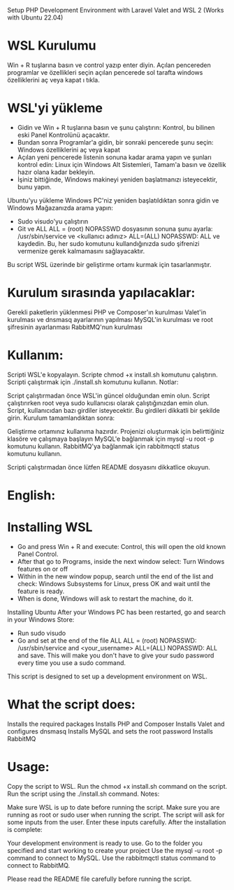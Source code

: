 Setup PHP Development Environment with Laravel Valet and WSL 2 (Works with Ubuntu 22.04)

# WSL Kurulumu
Win + R tuşlarına basın ve control yazıp enter diyin. Açılan pencereden programlar ve özellikleri seçin
açılan pencerede sol tarafta windows özelliklerini aç veya kapat ı tıkla.

# WSL'yi yükleme
- Gidin ve Win + R tuşlarına basın ve şunu çalıştırın: Kontrol, bu bilinen eski Panel Kontrolünü açacaktır.
- Bundan sonra Programlar'a gidin, bir sonraki pencerede şunu seçin: Windows özelliklerini aç veya kapat
- Açılan yeni pencerede listenin sonuna kadar arama yapın ve şunları kontrol edin: Linux için Windows Alt Sistemleri, Tamam'a basın ve özellik hazır olana kadar bekleyin.
- İşiniz bittiğinde, Windows makineyi yeniden başlatmanızı isteyecektir, bunu yapın.

Ubuntu'yu yükleme
Windows PC'niz yeniden başlatıldıktan sonra gidin ve Windows Mağazanızda arama yapın:

- Sudo visudo'yu çalıştırın
- Git ve ALL ALL = (root) NOPASSWD dosyasının sonuna şunu ayarla: /usr/sbin/service ve
  <kullanıcı adınız> ALL=(ALL) NOPASSWD: ALL ve kaydedin. Bu, her sudo komutunu kullandığınızda sudo şifrenizi vermenize gerek kalmamasını sağlayacaktır.

Bu script WSL üzerinde bir geliştirme ortamı kurmak için tasarlanmıştır.

# Kurulum sırasında yapılacaklar:

Gerekli paketlerin yüklenmesi
PHP ve Composer'ın kurulması
Valet'in kurulması ve dnsmasq ayarlarının yapılması
MySQL'in kurulması ve root şifresinin ayarlanması
RabbitMQ'nun kurulması

# Kullanım:
Scripti WSL'e kopyalayın.
Scripte chmod +x install.sh komutunu çalıştırın.
Scripti çalıştırmak için ./install.sh komutunu kullanın.
Notlar:

Script çalıştırmadan önce WSL'in güncel olduğundan emin olun.
Script çalıştırırken root veya sudo kullanıcısı olarak çalıştığınızdan emin olun.
Script, kullanıcıdan bazı girdiler isteyecektir. Bu girdileri dikkatli bir şekilde girin.
Kurulum tamamlandıktan sonra:

Geliştirme ortamınız kullanıma hazırdır.
Projenizi oluşturmak için belirttiğiniz klasöre ve çalışmaya başlayın
MySQL'e bağlanmak için mysql -u root -p komutunu kullanın.
RabbitMQ'ya bağlanmak için rabbitmqctl status komutunu kullanın.


Scripti çalıştırmadan önce lütfen README dosyasını dikkatlice okuyun.
# English:

# Installing WSL
- Go and press Win + R and execute: Control, this will open the old known Panel Control.
- After that go to Programs, inside the next window select: Turn Windows features on or off
- Within in the new window popup, search until the end of the list and check: Windows Subsystems for Linux, press OK and wait until the feature is ready.
- When is done, Windows will ask to restart the machine, do it.

Installing Ubuntu
After your Windows PC has been restarted, go and search in your Windows Store:

- Run sudo visudo
- Go and set at the end of the file ALL ALL = (root) NOPASSWD: /usr/sbin/service and 
<your_username> ALL=(ALL) NOPASSWD: ALL and save. This will make you don't have to give your sudo password every time you use a sudo command.

This script is designed to set up a development environment on WSL.

# What the script does:

Installs the required packages
Installs PHP and Composer
Installs Valet and configures dnsmasq
Installs MySQL and sets the root password
Installs RabbitMQ
# Usage:

Copy the script to WSL.
Run the chmod +x install.sh command on the script.
Run the script using the ./install.sh command.
Notes:

Make sure WSL is up to date before running the script.
Make sure you are running as root or sudo user when running the script.
The script will ask for some inputs from the user. Enter these inputs carefully.
After the installation is complete:

Your development environment is ready to use.
Go to the folder you specified and start working to create your project
Use the mysql -u root -p command to connect to MySQL.
Use the rabbitmqctl status command to connect to RabbitMQ.

Please read the README file carefully before running the script.
